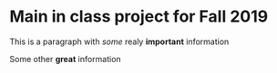 # Main in class project for Fall 2019
This is a paragraph with *some* realy **important** information

Some other **great** information